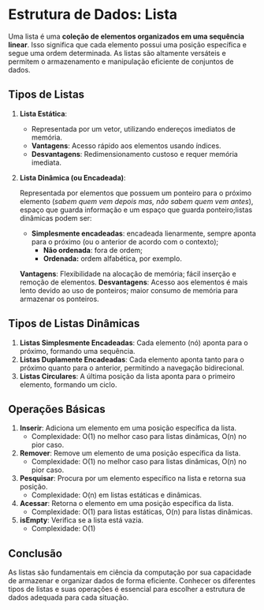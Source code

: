 # Estrutura de Dados: Lista

Uma lista é uma **coleção de elementos organizados em uma sequência linear**. Isso significa que cada elemento possui uma posição específica e segue uma ordem determinada. As listas são altamente versáteis e permitem o armazenamento e manipulação eficiente de conjuntos de dados.

## Tipos de Listas

1. **Lista Estática**: 
   - Representada por um vetor, utilizando endereços imediatos de memória.
   - **Vantagens**: Acesso rápido aos elementos usando índices.
   - **Desvantagens**: Redimensionamento custoso e requer memória imediata.

2. **Lista Dinâmica (ou Encadeada)**: 

    Representada por elementos que possuem um ponteiro para o próximo elemento (_sabem quem vem depois mas, não sabem quem vem antes_), espaço que guarda informação e um espaço que guarda ponteiro;listas dinâmicas podem ser:
    
    * **Simplesmente encadeadas**: encadeada lienarmente, sempre aponta para o próximo (ou o anterior de acordo com o contexto);
        * **Não ordenada**: fora de ordem;
        * **Ordenada:** ordem alfabética, por exemplo.

    **Vantagens**: Flexibilidade na alocação de memória; fácil inserção e remoção de elementos.
    **Desvantagens**: Acesso aos elementos é mais lento devido ao uso de ponteiros; maior consumo de memória para armazenar os ponteiros.

## Tipos de Listas Dinâmicas

1. **Listas Simplesmente Encadeadas**: Cada elemento (nó) aponta para o próximo, formando uma sequência.
2. **Listas Duplamente Encadeadas**: Cada elemento aponta tanto para o próximo quanto para o anterior, permitindo a navegação bidirecional.
3. **Listas Circulares**: A última posição da lista aponta para o primeiro elemento, formando um ciclo.

## Operações Básicas

1. **Inserir**: Adiciona um elemento em uma posição específica da lista.
   - Complexidade: O(1) no melhor caso para listas dinâmicas, O(n) no pior caso.
2. **Remover**: Remove um elemento de uma posição específica da lista.
   - Complexidade: O(1) no melhor caso para listas dinâmicas, O(n) no pior caso.
3. **Pesquisar**: Procura por um elemento específico na lista e retorna sua posição.
   - Complexidade: O(n) em listas estáticas e dinâmicas.
4. **Acessar**: Retorna o elemento em uma posição específica da lista.
   - Complexidade: O(1) para listas estáticas, O(n) para listas dinâmicas.
5. **isEmpty**: Verifica se a lista está vazia.
   - Complexidade: O(1)

## Conclusão

As listas são fundamentais em ciência da computação por sua capacidade de armazenar e organizar dados de forma eficiente. Conhecer os diferentes tipos de listas e suas operações é essencial para escolher a estrutura de dados adequada para cada situação.
